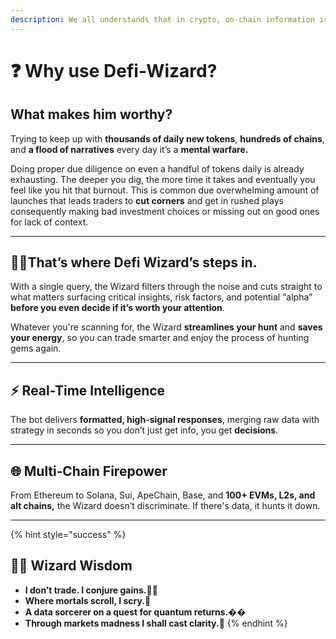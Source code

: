 ```yaml
---
description: We all understands that in crypto, on‑chain information is alpha, but...
---
```


# ❓ Why use Defi-Wizard?

## What makes him worthy?

Trying to keep up with **thousands of daily new tokens**, **hundreds of chains**, and **a flood of narratives** every day it’s a **mental warfare.**

Doing proper due diligence on even a handful of tokens daily is already exhausting. The deeper you dig, the more time it takes and eventually you feel like you hit that burnout. This is common due overwhelming amount of launches  that leads traders to **cut corners** and get in rushed plays consequently making bad investment choices or missing out on good ones for lack of context.

***

## **🧙‍♂️That’s where Defi Wizard’s steps in.**

With a single query, the Wizard filters through the noise and cuts straight to what matters surfacing critical insights, risk factors, and potential “alpha” **before you even decide if it’s worth your attention**.

Whatever you're scanning for, the Wizard **streamlines your hunt** and **saves your energy**, so you can trade smarter and enjoy the process of hunting gems again.

***

## **⚡ Real-Time Intelligence**

The bot delivers **formatted, high-signal responses**, merging raw data with strategy in seconds so you don’t just get info, you get **decisions**.

***

## **🌐 Multi‑Chain Firepower**

From Ethereum to Solana, Sui, ApeChain, Base, and **100+ EVMs, L2s, and alt chains,** the Wizard doesn’t discriminate. If there's data, it hunts it down.

***

{% hint style="success" %}
## **🧙‍♂️ Wizard Wisdom**

* **I don’t trade. I conjure gains.🧙‍♂️**
* **Where mortals scroll, I scry.📜**
* **A data sorcerer on a quest for quantum returns.**&#xD83D;�
* **Through markets madness I shall cast clarity.🔮**
{% endhint %}
